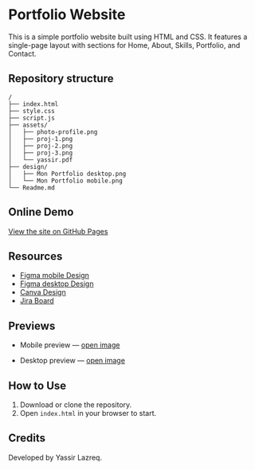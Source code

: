 # Portfolio Website
This is a simple portfolio website built using HTML and CSS. It features a single-page layout with sections for Home, About, Skills, Portfolio, and Contact.

## Repository structure

```
/
├── index.html        
├── style.css         
├── script.js         
├── assets/           
│   ├── photo-profile.png
│   ├── proj-1.png
│   ├── proj-2.png
│   ├── proj-3.png
│   └── yassir.pdf
├── design/           
│   ├── Mon Portfolio desktop.png
│   └── Mon Portfolio mobile.png
└── Readme.md
```

## Online Demo

[View the site on GitHub Pages](https://yassir-lazreq.github.io/Portfolio1/)

## Resources

- [Figma mobile Design](https://www.figma.com/design/ZwHgMMgiMPye2DyUFwewJn/Mon-Portfolio-mobile?node-id=4002-20&t=a2nB5g3vF48Ms2s3-1)
- [Figma desktop Design](https://www.figma.com/design/AC4K3OHpQkfj7ddB0OFygh/Mon-Portfolio-desktop?node-id=0-1&t=0ehUkDlRuEdTipq9-1)
- [Canva Design](https://www.canva.com/design/DAG13wTwMR8/GEdZvnq70k10QvibPzdJGA/edit?utm_content=DAG13wTwMR8&utm_campaign=designshare&utm_medium=link2&utm_source=sharebutton)
- [Jira Board](https://yassirlazreq.atlassian.net/jira/software/projects/DEV/boards/4?atlOrigin=eyJpIjoiZTdhZmUyYzFmNzcxNDVmZDkxYjViMzM4NDdiN2Q4ZjciLCJwIjoiaiJ9)


## Previews

- Mobile preview — [open image](design/Mon%20Portfolio%20mobile.png)

- Desktop preview — [open image](design/Mon%20Portfolio%20desktop.png)

## How to Use

1. Download or clone the repository.
2. Open `index.html` in your browser to start.

## Credits

Developed by Yassir Lazreq.